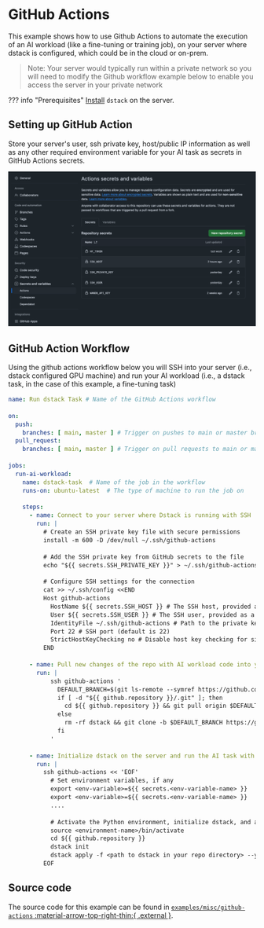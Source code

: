 # GitHub Actions

This example shows how to use Github Actions to automate the execution of an AI workload (like a fine-tuning or training job), on your server where dstack is configured, which could be in the cloud or on-prem. 

> Note: Your server would typically run within a private network so you will need to modify the Github workflow example below to enable you access the server in your private network
> 

??? info "Prerequisites"
    [Install](https://dstack.ai/docs/installation) `dstack` on the server.


## Setting up GitHub Action

Store your server's user, ssh private key, host/public IP information as well as any other required environment variable for your AI task as secrets in GitHub Actions secrets.

![alt text](/docs/assets/images/examples-misc-gh-a-secrets.png)

## GitHub Action Workflow
Using the github actions workflow below you will SSH into your server (i.e., dstack configured GPU machine) and run your AI workload (i.e., a dstack task, in the case of this example, a fine-tuning task)

<div editor-title="examples/fine-tuning/axolotl/.dstack.yml">

```yaml
name: Run dstack Task # Name of the GitHub Actions workflow

on:
  push:
    branches: [ main, master ] # Trigger on pushes to main or master branches
  pull_request: 
    branches: [ main, master ] # Trigger on pull requests to main or master branches

jobs:
  run-ai-workload:
    name: dstack-task  # Name of the job in the workflow
    runs-on: ubuntu-latest  # The type of machine to run the job on

    steps:
      - name: Connect to your server where Dstack is running with SSH
        run: |
          # Create an SSH private key file with secure permissions
          install -m 600 -D /dev/null ~/.ssh/github-actions

          # Add the SSH private key from GitHub secrets to the file
          echo "${{ secrets.SSH_PRIVATE_KEY }}" > ~/.ssh/github-actions
          
          # Configure SSH settings for the connection
          cat >> ~/.ssh/config <<END
          Host github-actions
            HostName ${{ secrets.SSH_HOST }} # The SSH host, provided as a secret
            User ${{ secrets.SSH_USER }} # The SSH user, provided as a secret
            IdentityFile ~/.ssh/github-actions # Path to the private key file
            Port 22 # SSH port (default is 22)
            StrictHostKeyChecking no # Disable host key checking for simplicity
          END

      - name: Pull new changes of the repo with AI workload code into your server and run task with dstack
        run: |
            ssh github-actions '
              DEFAULT_BRANCH=$(git ls-remote --symref https://github.com/${{ github.repository }} HEAD | grep "^ref" | awk "{print \$2}" | sed "s#refs/heads/##")
              if [ -d "${{ github.repository }}/.git" ]; then
                cd ${{ github.repository }} && git pull origin $DEFAULT_BRANCH
              else
                rm -rf dstack && git clone -b $DEFAULT_BRANCH https://github.com/<"${{ github.repository }}">
              fi
            '

      - name: Initialize dstack on the server and run the AI task with dstack
        run: |
          ssh github-actions << 'EOF'
            # Set environment variables, if any 
            export <env-variable>=${{ secrets.<env-variable-name> }}
            export <env-variable>=${{ secrets.<env-variable-name> }}  
            ....
            
            # Activate the Python environment, initialize dstack, and apply the task configuration
            source <environment-name>/bin/activate
            cd ${{ github.repository }}
            dstack init
            dstack apply -f <path to dstack in your repo directory> --yes &
          EOF
```

</div>

## Source code

The source code for this example can be found in 
[`examples/misc/github-actions` :material-arrow-top-right-thin:{ .external }](https://github.com/dstackai/dstack/blob/master/examples/misc/github-actions).